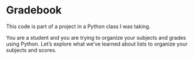 # Gradebook
This code is part of a project in a Python class I was taking.

You are a student and you are trying to organize your subjects and grades using Python. Let’s explore what we’ve learned about lists to organize your subjects and scores.

